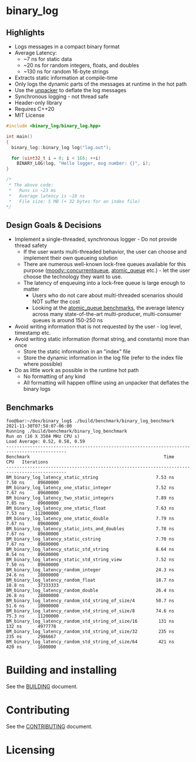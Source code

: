 # binary_log

## Highlights

* Logs messages in a compact binary format
* Average Latency:
  * ~7 ns for static data
  * ~20 ns for random integers, floats, and doubles 
  * ~130 ns for random 16-byte strings
* Extracts static information at compile-time
* Only logs the dynamic parts of the messages at runtime in the hot path
* Use the [unpacker](https://github.com/p-ranav/binary_log/tree/master/tools/unpacker) to deflate the log messages
* Synchronous logging - not thread safe
* Header-only library
* Requires C++20
* MIT License

```cpp
#include <binary_log/binary_log.hpp>

int main()
{
  binary_log::binary_log log("log.out");

  for (uint32_t i = 0; i < 1E6; ++i)
    BINARY_LOG(log, "Hello logger, msg number: {}", i);
}

/*
 * The above code:
 *   Runs in ~23 ms
 *   Average latency is ~18 ns
 *   File size: 5 MB (+ 32 bytes for an index file) 
*/
```

## Design Goals & Decisions

* Implement a single-threaded, synchronous logger - Do not provide thread safety
  - If the user wants multi-threaded behavior, the user can choose and implement their own queueing solution
  - There are numerous well-known lock-free queues available for this purpose ([moody::concurrentqueue](https://github.com/cameron314/concurrentqueue), [atomic_queue](https://github.com/max0x7ba/atomic_queue) etc.) - let the user choose the technology they want to use.
  - The latency of enqueuing into a lock-free queue is large enough to matter
    - Users who do not care about multi-threaded scenarios should NOT suffer the cost
    - Looking at the [atomic_queue benchmarks](https://max0x7ba.github.io/atomic_queue/html/benchmarks.html), the average latency across many state-of-the-art multi-producer, multi-consumer queues is around 150-250 ns
* Avoid writing information that is not requested by the user - log level, timestamp etc.
* Avoid writing static information (format string, and constants) more than once
  - Store the static information in an "index" file 
  - Store the dynamic information in the log file (refer to the index file where possible)
* Do as little work as possible in the runtime hot path
  - No formatting of any kind
  - All formatting will happen offline using an unpacker that deflates the binary logs

## Benchmarks

```console
foo@bar:~/dev/binary_log$ ./build/benchmark/binary_log_benchmark
2021-11-30T07:58:07-06:00
Running ./build/benchmark/binary_log_benchmark
Run on (16 X 3504 MHz CPU s)
Load Average: 0.52, 0.58, 0.59
---------------------------------------------------------------------------------------------
Benchmark                                                   Time             CPU   Iterations
---------------------------------------------------------------------------------------------
BM_binary_log_latency_static_string                      7.53 ns         7.50 ns     89600000
BM_binary_log_latency_one_static_integer                 7.52 ns         7.67 ns     89600000
BM_binary_log_latency_two_static_integers                7.89 ns         7.85 ns     89600000
BM_binary_log_latency_one_static_float                   7.63 ns         7.53 ns    112000000
BM_binary_log_latency_one_static_double                  7.79 ns         7.67 ns     89600000
BM_binary_log_latency_static_ints_and_doubles            7.78 ns         7.67 ns     89600000
BM_binary_log_latency_static_cstring                     7.70 ns         7.67 ns     89600000
BM_binary_log_latency_static_std_string                  8.64 ns         8.54 ns     89600000
BM_binary_log_latency_static_std_string_view             7.52 ns         7.50 ns     89600000
BM_binary_log_latency_random_integer                     24.3 ns         24.6 ns     28000000
BM_binary_log_latency_random_float                       18.7 ns         18.8 ns     37333333
BM_binary_log_latency_random_double                      26.4 ns         26.8 ns     28000000
BM_binary_log_latency_random_std_string_of_size/4        50.7 ns         51.6 ns     10000000
BM_binary_log_latency_random_std_string_of_size/8        74.6 ns         75.3 ns     11200000
BM_binary_log_latency_random_std_string_of_size/16        131 ns          132 ns      4977778
BM_binary_log_latency_random_std_string_of_size/32        235 ns          235 ns      2986667
BM_binary_log_latency_random_std_string_of_size/64        421 ns          420 ns      1600000
```

# Building and installing

See the [BUILDING](BUILDING.md) document.

# Contributing

See the [CONTRIBUTING](CONTRIBUTING.md) document.

# Licensing

<!--
Please go to https://choosealicense.com/ and choose a license that fits your
needs. GNU GPLv3 is a pretty nice option ;-)
-->
